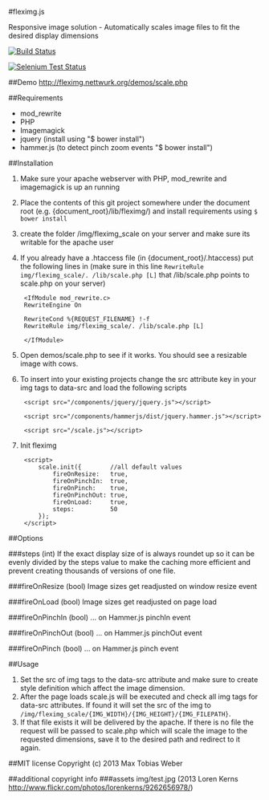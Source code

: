 #fleximg.js

Responsive image solution - Automatically scales image files to fit the desired display dimensions

[![Build Status](https://travis-ci.org/cioddi/fleximg.js.png)](https://travis-ci.org/cioddi/fleximg.js)

[![Selenium Test Status](https://saucelabs.com/browser-matrix/fleximg.svg)](https://saucelabs.com/u/fleximg)

##Demo
http://fleximg.nettwurk.org/demos/scale.php

##Requirements
* mod_rewrite
* PHP
* Imagemagick
* jquery (install using "$ bower install")
* hammer.js (to detect pinch zoom events "$ bower install")

##Installation
1. Make sure your apache webserver with PHP, mod_rewrite and imagemagick is up an running
2. Place the contents of this git project somewhere under the document root (e.g. {document_root}/lib/fleximg/) and install requirements using ```$ bower install```
3. create the folder /img/fleximg_scale on your server and make sure its writable for the apache user
4. If you already have a .htaccess file (in {document_root}/.htaccess) put the following lines in (make sure in this line ``` RewriteRule img/fleximg_scale/. /lib/scale.php [L] ``` that /lib/scale.php points to scale.php on your server)

		<IfModule mod_rewrite.c>
		RewriteEngine On

		RewriteCond %{REQUEST_FILENAME} !-f
		RewriteRule img/fleximg_scale/. /lib/scale.php [L]

		</IfModule>

5. Open demos/scale.php to see if it works. You should see a resizable image with cows.
6. To insert into your existing projects change the src attribute key in your img tags to data-src and load the following scripts

		<script src="/components/jquery/jquery.js"></script>

		<script src="/components/hammerjs/dist/jquery.hammer.js"></script>

		<script src="/scale.js"></script>

7. Init fleximg

		<script>
			scale.init({ 		//all default values
				fireOnResize:	true,
				fireOnPinchIn:	true,
				fireOnPinch:	true,
				fireOnPinchOut:	true,
				fireOnLoad:		true,
				steps:			50
			});
		</script>


##Options

###steps (int)
If the exact display size of is always roundet up so it can be evenly divided by the steps value to make the caching more efficient and prevent creating thousands of versions of one file.

###fireOnResize (bool)
Image sizes get readjusted on window resize event

###fireOnLoad (bool)
Image sizes get readjusted on page load

###fireOnPinchIn (bool)
... on Hammer.js pinchIn event

###fireOnPinchOut (bool)
... on Hammer.js pinchOut event

###fireOnPinch (bool)
... on Hammer.js pinch event


##Usage
1. Set the src of img tags to the data-src attribute and make sure to create style definition which affect the image dimension.
2. After the page loads scale.js will be executed and check all img tags for data-src attributes. If found it will set the src of the img to ```/img/fleximg_scale/{IMG_WIDTH}/{IMG_HEIGHT}/{IMG_FILEPATH}```.
3. If that file exists it will be delivered by the apache. If there is no file the request will be passed to scale.php which will scale the image to the requested dimensions, save it to the desired path and redirect to it again.

##MIT license
Copyright (c) 2013 Max Tobias Weber


##additional copyright info
###assets
img/test.jpg (2013 Loren Kerns http://www.flickr.com/photos/lorenkerns/9262656978/)